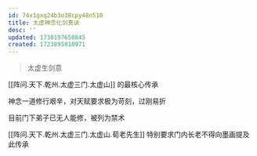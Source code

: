 ```yaml
---
id: 74x1gxq24b3o38cpy48n510
title: 太虚神念化剑真诀
desc: ''
updated: 1730197650845
created: 1723895910971
---
```


> 太虚生剑意

[[阵问.天下.乾州.太虚三门.太虚山]] 的最核心传承

神念一道修行艰辛，对天赋要求极为苛刻，过刚易折

目前门下弟子已无人能修，被列为禁术

[[阵问.天下.乾州.太虚三门.太虚山.荀老先生]] 特别要求门内长老不得向墨画提及此传承
